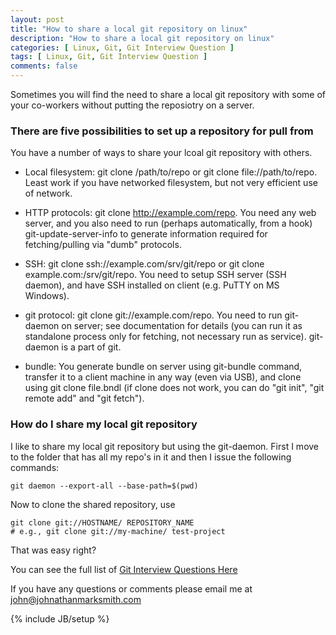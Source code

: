```yaml
---
layout: post
title: "How to share a local git repository on linux"
description: "How to share a local git repository on linux"
categories: [ Linux, Git, Git Interview Question ]
tags: [ Linux, Git, Git Interview Question ]
comments: false
---
```


Sometimes you will find the need to share a local git repository with some of your co-workers without putting the reposiotry on a server.

### There are five possibilities to set up a repository for pull from

You have a number of ways to share your lcoal git repository with others.

*   Local filesystem: git clone /path/to/repo or git clone file://path/to/repo. Least work if you have networked filesystem, but not very efficient use of network. 

*   HTTP protocols: git clone http://example.com/repo. You need any web server, and you also need to run (perhaps automatically, from a hook) git-update-server-info to generate information required for fetching/pulling via "dumb" protocols.

*   SSH: git clone ssh://example.com/srv/git/repo or git clone example.com:/srv/git/repo. You need to setup SSH server (SSH daemon), and have SSH installed on client (e.g. PuTTY on MS Windows).

*   git protocol: git clone git://example.com/repo. You need to run git-daemon on server; see documentation for details (you can run it as standalone process only for fetching, not necessary run as service). git-daemon is a part of git.

*   bundle: You generate bundle on server using git-bundle command, transfer it to a client machine in any way (even via USB), and clone using git clone file.bndl (if clone does not work, you can do "git init", "git remote add" and "git fetch").

### How do I share my local git repository

I like to share my local git repository but using the git-daemon. First I move to the folder that has all my repo's in it and then I issue the following commands:

    git daemon --export-all --base-path=$(pwd)

Now to clone the shared repository, use

    git clone git://HOSTNAME/ REPOSITORY_NAME
    # e.g., git clone git://my-machine/ test-project


That was easy right?


You can see the full list of <a href="/git-interview-questions.html">Git Interview Questions Here</a>


If you have any questions or comments please email me at <a href="mailto:john@johnathanmarksmith.com">john@johnathanmarksmith.com</a>

{% include JB/setup %}
